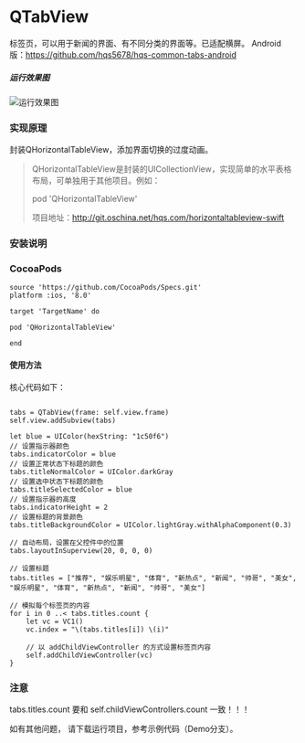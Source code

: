 # QTabView

标签页，可以用于新闻的界面、有不同分类的界面等。已适配横屏。
Android 版：https://github.com/hqs5678/hqs-common-tabs-android

##### 运行效果图
![运行效果图](https://github.com/hqs5678/qtabs-swift/blob/master/2017-08-24%2017_35_32.gif)

### 实现原理
封装QHorizontalTableView，添加界面切换的过度动画。

> QHorizontalTableView是封装的UICollectionView，实现简单的水平表格布局，可单独用于其他项目。例如：
> 
> pod 'QHorizontalTableView'
> 
> 项目地址：http://git.oschina.net/hqs.com/horizontaltableview-swift

### 安装说明
### CocoaPods
```
source 'https://github.com/CocoaPods/Specs.git'
platform :ios, '8.0'

target 'TargetName' do

pod 'QHorizontalTableView'

end
```

 
#### 使用方法

核心代码如下：

```

tabs = QTabView(frame: self.view.frame)
self.view.addSubview(tabs)

let blue = UIColor(hexString: "1c50f6")
// 设置指示器颜色
tabs.indicatorColor = blue
// 设置正常状态下标题的颜色
tabs.titleNormalColor = UIColor.darkGray
// 设置选中状态下标题的颜色
tabs.titleSelectedColor = blue
// 设置指示器的高度
tabs.indicatorHeight = 2
// 设置标题的背景颜色
tabs.titleBackgroundColor = UIColor.lightGray.withAlphaComponent(0.3)

// 自动布局，设置在父控件中的位置
tabs.layoutInSuperview(20, 0, 0, 0)

// 设置标题
tabs.titles = ["推荐", "娱乐明星", "体育", "新热点", "新闻", "帅哥", "美女", "娱乐明星", "体育", "新热点", "新闻", "帅哥", "美女"]

// 模拟每个标签页的内容
for i in 0 ..< tabs.titles.count {
    let vc = VC1()
    vc.index = "\(tabs.titles[i]) \(i)"
    
    // 以 addChildViewController 的方式设置标签页内容
    self.addChildViewController(vc)
}

```

### 注意
tabs.titles.count 要和 self.childViewControllers.count 一致！！！


如有其他问题， 请下载运行项目，参考示例代码（Demo分支）。
